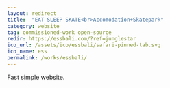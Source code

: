 ```yaml
---
layout: redirect
title:  "EAT SLEEP SKATE<br>Accomodation+Skatepark"
category: website
tag: commissioned-work open-source
redir: https://essbali.com/?ref=junglestar
ico_url: /assets/ico/essbali/safari-pinned-tab.svg
ico_name: ess
permalink: /works/essbali/
---
```


Fast simple website.
